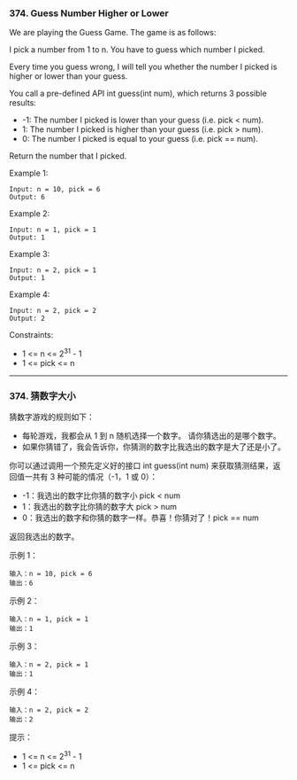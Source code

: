 ### 374. Guess Number Higher or Lower
We are playing the Guess Game. The game is as follows:

I pick a number from 1 to n. You have to guess which number I picked.

Every time you guess wrong, I will tell you whether the number I picked is higher or lower than your guess.

You call a pre-defined API int guess(int num), which returns 3 possible results:

* -1: The number I picked is lower than your guess (i.e. pick < num).
* 1: The number I picked is higher than your guess (i.e. pick > num).
* 0: The number I picked is equal to your guess (i.e. pick == num).

Return the number that I picked.



Example 1:

	Input: n = 10, pick = 6
	Output: 6

Example 2:

	Input: n = 1, pick = 1
	Output: 1

Example 3:

	Input: n = 2, pick = 1
	Output: 1

Example 4:

	Input: n = 2, pick = 2
	Output: 2



Constraints:

* 1 <= n <= 2<sup>31</sup> - 1
* 1 <= pick <= n

----

### 374. 猜数字大小
猜数字游戏的规则如下：

* 每轮游戏，我都会从 1 到 n 随机选择一个数字。 请你猜选出的是哪个数字。
* 如果你猜错了，我会告诉你，你猜测的数字比我选出的数字是大了还是小了。

你可以通过调用一个预先定义好的接口 int guess(int num) 来获取猜测结果，返回值一共有 3 种可能的情况（-1，1 或 0）：

* -1：我选出的数字比你猜的数字小 pick < num
* 1：我选出的数字比你猜的数字大 pick > num
* 0：我选出的数字和你猜的数字一样。恭喜！你猜对了！pick == num

返回我选出的数字。



示例 1：

	输入：n = 10, pick = 6
	输出：6

示例 2：

	输入：n = 1, pick = 1
	输出：1

示例 3：

	输入：n = 2, pick = 1
	输出：1

示例 4：

	输入：n = 2, pick = 2
	输出：2



提示：

* 1 <= n <= 2<sup>31</sup> - 1
* 1 <= pick <= n

